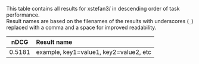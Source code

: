 This table contains all results for xstefan3/ in descending order of task performance.  
Result names are based on the filenames of the results with underscores (`_`) replaced with a comma and a space for improved readability.

| nDCG | Result name |
|------|:------------|
| 0.5181 | example, key1=value1, key2=value2, etc |
